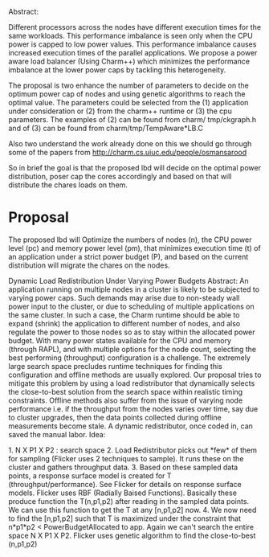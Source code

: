 Abstract:

Different processors across the nodes have different execution times for the same workloads. This performance imbalance is seen only when the CPU power is capped to low power values. This performance imbalance causes increased execution times of the parallel applications. We propose a power aware load balancer (Using Charm++) which minimizes the performance imbalance at the lower power caps by tackling this heterogeneity.


The proposal  is two enhance the number of parameters to decide on the optimum power cap of  nodes and using genetic algorithms to reach the optimal value.
The parameters could be selected from the (1) application under consideration or (2) from the charm++ runtime or (3) the cpu parameters.
The examples of (2) can be found from charm/ tmp/ckgraph.h and of (3) can be found from charm/tmp/TempAware*LB.C

Also two understand the work already done on this we should go through some of the papers from  http://charm.cs.uiuc.edu/people/osmansarood

So in brief the goal is that the proposed lbd will decide on the optimal power distribution,  poser cap the cores accordingly  and based on that will distribute the chares loads on them.


Proposal
========

The proposed lbd will Optimize the numbers of nodes (n), the CPU power level
(pc) and memory power level (pm), that minimizes execution
time (t) of an application under a strict power budget (P), and based on the current distribution will migrate the chares on the nodes.

Dynamic Load Redistribution Under Varying Power Budgets
Abstract: An application running on multiple nodes in a cluster is likely to be subjected to varying power caps. Such demands may arise due to non-steady wall power input to the cluster, or due to scheduling of multiple applications on the same cluster. In such a case, the Charm runtime should be able to expand (shrink) the application to different number of nodes, and also regulate the power to those nodes so as to stay within the allocated power budget. With many power states available for the CPU and memory (through RAPL), and with multiple options for the node count, selecting the best performing (throughput) configuration is a challenge. The extremely large search space precludes runtime techniques for finding this configuration and offline methods are usually explored. Our proposal tries to mitigate this problem by using a load redistributor that dynamically selects the close-to-best solution from the search space within realistic timing constraints. Offline methods also suffer from the issue of varying node performance i.e. if the throughput from the nodes varies over time, say due to cluster upgrades, then the data points collected during offline measurements become stale. A dynamic redistributor, once coded in, can saved the manual labor.
Idea: 
<main>
  1. N X P1 X P2 : search space
  2. Load Redistributor picks out *few* of them for sampling (Flicker uses 2 techniques to sample). It runs these on the cluster and gathers throughput data.
  3. Based on these sampled data points, a response surface model is created for T (throughput/performance). See Flicker for details on response surface models. Flicker uses RBF (Radially Baised Functions). Basically these produce function the T(n,p1,p2) after reading in the sampled data points. We can use this function to get the T at any [n,p1,p2] now.
  4. We now need to find the [n,p1,p2] such that T is maximized under the constraint that n*p1*p2 < PowerBudgetAllocated to app. Again we can't search the entire space N X P1 X P2. Flicker uses genetic algorithm to find the close-to-best (n,p1,p2)
</main>
